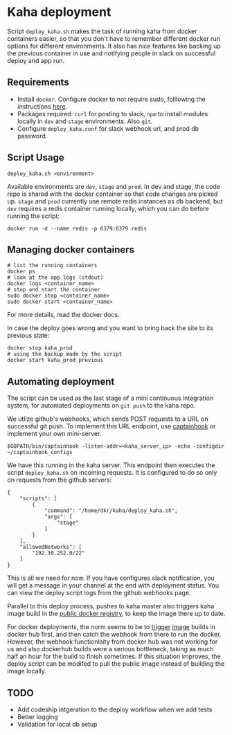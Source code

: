 # Kaha deployment

Script `deploy_kaha.sh` makes the task of running kaha from docker containers easier, so that you don't have to remember different docker run options for different environments. It also has nice features like backing up the previous container in use and notifying people in slack on successful deploy and app run.

## Requirements

* Install `docker`. Configure docker to not require sudo, folllowing the instructions [here](https://docs.docker.com/installation/ubuntulinux/#create-a-docker-group).
* Packages required: `curl` for posting to slack, `npm` to install modules locally in `dev` and `stage` environments. Also `git`.
* Configure `deploy_kaha.conf` for slack webhook url, and prod db password.

## Script Usage

    deploy_kaha.sh <environment>

Available environments are `dev`, `stage` and `prod`. In dev and stage, the code repo is shared with the docker container so that code changes are picked up. `stage` and `prod` currently use remote redis instances as db backend, but `dev` requires a redis container running locally, which you can do before running the script:

    docker run -d --name redis -p 6379:6379 redis

## Managing docker containers

    # list the running containers
    docker ps
    # look at the app logs (stdout)
    docker logs <container_name>
    # stop and start the container
    sudo docker stop <container_name>
    sudo docker start <container_name>

For more details, read the docker docs.

In case the deploy goes wrong and you want to bring back the site to its previous state:

    docker stop kaha_prod
    # using the backup made by the script
    docker start kaha_prod_previous

## Automating deployment

The script can be used as the last stage of a mini continuous integration system, for automated deployments on `git push` to the kaha repo.

We utlize github's webhooks, which sends POST requests to a URL on successful git push. To implement this URL endpoint, use [captainhook](https://github.com/bketelsen/captainhook) or implement your own mini-server.

    $GOPATH/bin/captainhook -listen-addr=<kaha_server_ip> -echo -configdir ~/captainhook_configs
We have this running in the kaha server. This endpoint then executes the script `deploy_kaha.sh` on incoming requests. It is configured to do so only on requests from the github servers:
```
{
    "scripts": [
        {
            "command": "/home/dkr/kaha/deploy_kaha.sh",
            "args": [
                "stage"
            ]
        }
    ],
    "allowedNetworks": [
        "192.30.252.0/22"
    ]
}
```

This is all we need for now. If you have configures slack notification, you will get a message in your channel at the end with deployment status. You can view the deploy script logs from the github webhooks page.

Parallel to this deploy process, pushes to kaha master also triggers kaha image build in the [public docker registry](https://registry.hub.docker.com/u/kahaco/kaha/), to keep the image there up to date.

For docker deployments, the norm seems to be to [trigger](http://blog.gopheracademy.com/advent-2014/easy-deployment/) [image](http://nathanleclaire.com/blog/2014/08/17/automagical-deploys-from-docker-hub/) builds in docker hub first, and then catch the webhook from there to run the docker. However, the webhook functionlaity from docker hub was not working for us and also dockerhub builds were a serious bottleneck, taking as much half an hour for the build to finish sometimes. If this situation improves, the deploy script can be modifed to pull the public image instead of building the image locally.

## TODO

* Add codeship intgeration to the deploy workflow when we add tests 
* Better logging 
* Validation for local db setup

